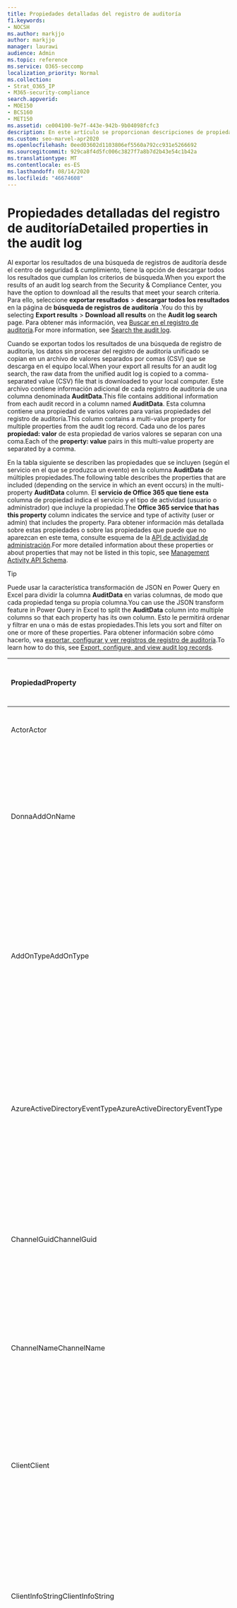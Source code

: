```yaml
---
title: Propiedades detalladas del registro de auditoría
f1.keywords:
- NOCSH
ms.author: markjjo
author: markjjo
manager: laurawi
audience: Admin
ms.topic: reference
ms.service: O365-seccomp
localization_priority: Normal
ms.collection:
- Strat_O365_IP
- M365-security-compliance
search.appverid:
- MOE150
- BCS160
- MET150
ms.assetid: ce004100-9e7f-443e-942b-9b04098fcfc3
description: En este artículo se proporcionan descripciones de propiedades adicionales que se incluyen al exportar los resultados de una entrada de registro de auditoría de Office 365.
ms.custom: seo-marvel-apr2020
ms.openlocfilehash: 0eed03602d1103806ef5560a792cc931e5266692
ms.sourcegitcommit: 929ca8f4d5fc006c3827f7a8b7d2b43e54c1b42a
ms.translationtype: MT
ms.contentlocale: es-ES
ms.lasthandoff: 08/14/2020
ms.locfileid: "46674608"
---
```

# <a name="detailed-properties-in-the-audit-log"></a><span data-ttu-id="b12ba-103">Propiedades detalladas del registro de auditoría</span><span class="sxs-lookup"><span data-stu-id="b12ba-103">Detailed properties in the audit log</span></span>

<span data-ttu-id="b12ba-104">Al exportar los resultados de una búsqueda de registros de auditoría desde el centro de seguridad & cumplimiento, tiene la opción de descargar todos los resultados que cumplan los criterios de búsqueda.</span><span class="sxs-lookup"><span data-stu-id="b12ba-104">When you export the results of an audit log search from the Security & Compliance Center, you have the option to download all the results that meet your search criteria.</span></span> <span data-ttu-id="b12ba-105">Para ello, seleccione **exportar resultados** \> **descargar todos los resultados** en la página de **búsqueda de registros de auditoría** .</span><span class="sxs-lookup"><span data-stu-id="b12ba-105">You do this by selecting **Export results** \> **Download all results** on the **Audit log search** page.</span></span> <span data-ttu-id="b12ba-106">Para obtener más información, vea [Buscar en el registro de auditoría](search-the-audit-log-in-security-and-compliance.md).</span><span class="sxs-lookup"><span data-stu-id="b12ba-106">For more information, see [Search the audit log](search-the-audit-log-in-security-and-compliance.md).</span></span>
  
 <span data-ttu-id="b12ba-107">Cuando se exportan todos los resultados de una búsqueda de registro de auditoría, los datos sin procesar del registro de auditoría unificado se copian en un archivo de valores separados por comas (CSV) que se descarga en el equipo local.</span><span class="sxs-lookup"><span data-stu-id="b12ba-107">When your export all results for an audit log search, the raw data from the unified audit log is copied to a comma-separated value (CSV) file that is downloaded to your local computer.</span></span> <span data-ttu-id="b12ba-108">Este archivo contiene información adicional de cada registro de auditoría de una columna denominada **AuditData**.</span><span class="sxs-lookup"><span data-stu-id="b12ba-108">This file contains additional information from each audit record in a column named **AuditData**.</span></span> <span data-ttu-id="b12ba-109">Esta columna contiene una propiedad de varios valores para varias propiedades del registro de auditoría.</span><span class="sxs-lookup"><span data-stu-id="b12ba-109">This column contains a multi-value property for multiple properties from the audit log record.</span></span> <span data-ttu-id="b12ba-110">Cada uno de los pares **propiedad: valor** de esta propiedad de varios valores se separan con una coma.</span><span class="sxs-lookup"><span data-stu-id="b12ba-110">Each of the **property: value** pairs in this multi-value property are separated by a comma.</span></span> 
  
<span data-ttu-id="b12ba-111">En la tabla siguiente se describen las propiedades que se incluyen (según el servicio en el que se produzca un evento) en la columna **AuditData** de múltiples propiedades.</span><span class="sxs-lookup"><span data-stu-id="b12ba-111">The following table describes the properties that are included (depending on the service in which an event occurs) in the multi-property **AuditData** column.</span></span> <span data-ttu-id="b12ba-112">El **servicio de Office 365 que tiene esta** columna de propiedad indica el servicio y el tipo de actividad (usuario o administrador) que incluye la propiedad.</span><span class="sxs-lookup"><span data-stu-id="b12ba-112">The **Office 365 service that has this property** column indicates the service and type of activity (user or admin) that includes the property.</span></span> <span data-ttu-id="b12ba-113">Para obtener información más detallada sobre estas propiedades o sobre las propiedades que puede que no aparezcan en este tema, consulte esquema de la [API de actividad de administración](https://go.microsoft.com/fwlink/p/?LinkId=717993).</span><span class="sxs-lookup"><span data-stu-id="b12ba-113">For more detailed information about these properties or about properties that may not be listed in this topic, see [Management Activity API Schema](https://go.microsoft.com/fwlink/p/?LinkId=717993).</span></span>
  
> [!TIP]
> <span data-ttu-id="b12ba-114">Puede usar la característica transformación de JSON en Power Query en Excel para dividir la columna **AuditData** en varias columnas, de modo que cada propiedad tenga su propia columna.</span><span class="sxs-lookup"><span data-stu-id="b12ba-114">You can use the JSON transform feature in Power Query in Excel to split the **AuditData** column into multiple columns so that each property has its own column.</span></span> <span data-ttu-id="b12ba-115">Esto le permitirá ordenar y filtrar en una o más de estas propiedades.</span><span class="sxs-lookup"><span data-stu-id="b12ba-115">This lets you sort and filter on one or more of these properties.</span></span> <span data-ttu-id="b12ba-116">Para obtener información sobre cómo hacerlo, vea [exportar, configurar y ver registros de registro de auditoría](export-view-audit-log-records.md).</span><span class="sxs-lookup"><span data-stu-id="b12ba-116">To learn how to do this, see [Export, configure, and view audit log records](export-view-audit-log-records.md).</span></span> 
  
|<span data-ttu-id="b12ba-117">**Propiedad**</span><span class="sxs-lookup"><span data-stu-id="b12ba-117">**Property**</span></span>|<span data-ttu-id="b12ba-118">**Descripción**</span><span class="sxs-lookup"><span data-stu-id="b12ba-118">**Description**</span></span>|<span data-ttu-id="b12ba-119">**Servicio de Microsoft 365 que tiene esta propiedad**</span><span class="sxs-lookup"><span data-stu-id="b12ba-119">**Microsoft 365 service that has this property**</span></span>|
|:-----|:-----|:-----|
|<span data-ttu-id="b12ba-120">Actor</span><span class="sxs-lookup"><span data-stu-id="b12ba-120">Actor</span></span>|<span data-ttu-id="b12ba-121">La cuenta de servicio o usuario que realizó la acción.</span><span class="sxs-lookup"><span data-stu-id="b12ba-121">The user or service account that performed the action.</span></span>|<span data-ttu-id="b12ba-122">Azure Active Directory</span><span class="sxs-lookup"><span data-stu-id="b12ba-122">Azure Active Directory</span></span>|
|<span data-ttu-id="b12ba-123">Donna</span><span class="sxs-lookup"><span data-stu-id="b12ba-123">AddOnName</span></span>|<span data-ttu-id="b12ba-124">El nombre de un complemento que se agregó, quitó o actualizó en un equipo.</span><span class="sxs-lookup"><span data-stu-id="b12ba-124">The name of an add-on that was added, removed, or updated in a team.</span></span> <span data-ttu-id="b12ba-125">El tipo de complementos de Microsoft Teams es un bot, un conector o una pestaña.</span><span class="sxs-lookup"><span data-stu-id="b12ba-125">The type of add-ons in Microsoft Teams is a bot, a connector, or a tab.</span></span>|<span data-ttu-id="b12ba-126">Microsoft Teams</span><span class="sxs-lookup"><span data-stu-id="b12ba-126">Microsoft Teams</span></span>|
|<span data-ttu-id="b12ba-127">AddOnType</span><span class="sxs-lookup"><span data-stu-id="b12ba-127">AddOnType</span></span>|<span data-ttu-id="b12ba-128">El tipo de complemento que se ha agregado, quitado o actualizado en un equipo.</span><span class="sxs-lookup"><span data-stu-id="b12ba-128">The type of an add-on that was added, removed, or updated in a team.</span></span> <span data-ttu-id="b12ba-129">Los siguientes valores indican el tipo de complemento.</span><span class="sxs-lookup"><span data-stu-id="b12ba-129">The following values indicate the type of add-on.</span></span>  <br/> <span data-ttu-id="b12ba-130">**1** -indica un bot.</span><span class="sxs-lookup"><span data-stu-id="b12ba-130">**1** - Indicates a bot.</span></span><br/> <span data-ttu-id="b12ba-131">**2** -indica un conector.</span><span class="sxs-lookup"><span data-stu-id="b12ba-131">**2** - Indicates a connector.</span></span><br/> <span data-ttu-id="b12ba-132">**3** -indica una tabulación.</span><span class="sxs-lookup"><span data-stu-id="b12ba-132">**3** - Indicates a tab.</span></span>|<span data-ttu-id="b12ba-133">Microsoft Teams</span><span class="sxs-lookup"><span data-stu-id="b12ba-133">Microsoft Teams</span></span>|
|<span data-ttu-id="b12ba-134">AzureActiveDirectoryEventType</span><span class="sxs-lookup"><span data-stu-id="b12ba-134">AzureActiveDirectoryEventType</span></span>|<span data-ttu-id="b12ba-135">El tipo de evento de Azure Active Directory.</span><span class="sxs-lookup"><span data-stu-id="b12ba-135">The type of Azure Active Directory event.</span></span> <span data-ttu-id="b12ba-136">Los siguientes valores indican el tipo de evento.</span><span class="sxs-lookup"><span data-stu-id="b12ba-136">The following values indicate the type of event.</span></span>  <br/> <span data-ttu-id="b12ba-137">**0** -indica un evento de inicio de sesión de cuenta.</span><span class="sxs-lookup"><span data-stu-id="b12ba-137">**0** - Indicates an account login event.</span></span><br/> <span data-ttu-id="b12ba-138">**1** -indica un evento de seguridad de la aplicación de Azure.</span><span class="sxs-lookup"><span data-stu-id="b12ba-138">**1** - Indicates an Azure application security event.</span></span>|<span data-ttu-id="b12ba-139">Azure Active Directory</span><span class="sxs-lookup"><span data-stu-id="b12ba-139">Azure Active Directory</span></span>|
|<span data-ttu-id="b12ba-140">ChannelGuid</span><span class="sxs-lookup"><span data-stu-id="b12ba-140">ChannelGuid</span></span>|<span data-ttu-id="b12ba-141">El identificador de un canal de Microsoft Teams.</span><span class="sxs-lookup"><span data-stu-id="b12ba-141">The ID of a Microsoft Teams channel.</span></span> <span data-ttu-id="b12ba-142">El equipo en el que se encuentra el canal se identifica mediante las propiedades **TeamName** y **TeamGuid** .</span><span class="sxs-lookup"><span data-stu-id="b12ba-142">The team that the channel is located in is identified by the **TeamName** and **TeamGuid** properties.</span></span>|<span data-ttu-id="b12ba-143">Microsoft Teams</span><span class="sxs-lookup"><span data-stu-id="b12ba-143">Microsoft Teams</span></span>|
|<span data-ttu-id="b12ba-144">ChannelName</span><span class="sxs-lookup"><span data-stu-id="b12ba-144">ChannelName</span></span>|<span data-ttu-id="b12ba-145">El nombre de un canal de Microsoft Teams.</span><span class="sxs-lookup"><span data-stu-id="b12ba-145">The name of a Microsoft Teams channel.</span></span> <span data-ttu-id="b12ba-146">El equipo en el que se encuentra el canal se identifica mediante las propiedades **TeamName** y **TeamGuid** .</span><span class="sxs-lookup"><span data-stu-id="b12ba-146">The team that the channel is located in is identified by the **TeamName** and **TeamGuid** properties.</span></span>|<span data-ttu-id="b12ba-147">Microsoft Teams</span><span class="sxs-lookup"><span data-stu-id="b12ba-147">Microsoft Teams</span></span>|
|<span data-ttu-id="b12ba-148">Client</span><span class="sxs-lookup"><span data-stu-id="b12ba-148">Client</span></span>|<span data-ttu-id="b12ba-149">El dispositivo cliente, el sistema operativo del dispositivo y el explorador del dispositivo usado para el evento de inicio de sesión (por ejemplo, Nokia Lumia 920; Windows Phone 8; IE Mobile 11).</span><span class="sxs-lookup"><span data-stu-id="b12ba-149">The client device, the device OS, and the device browser used for the login event (for example, Nokia Lumia 920; Windows Phone 8; IE Mobile 11).</span></span>|<span data-ttu-id="b12ba-150">Azure Active Directory</span><span class="sxs-lookup"><span data-stu-id="b12ba-150">Azure Active Directory</span></span>|
|<span data-ttu-id="b12ba-151">ClientInfoString</span><span class="sxs-lookup"><span data-stu-id="b12ba-151">ClientInfoString</span></span>|<span data-ttu-id="b12ba-152">Información sobre el cliente de correo electrónico que se usó para realizar la operación, como la versión de explorador, la versión de Outlook y la información del dispositivo móvil.</span><span class="sxs-lookup"><span data-stu-id="b12ba-152">Information about the email client that was used to perform the operation, such as a browser version, Outlook version, and mobile device information</span></span>|<span data-ttu-id="b12ba-153">Exchange (actividad de buzón de correo)</span><span class="sxs-lookup"><span data-stu-id="b12ba-153">Exchange (mailbox activity)</span></span>|
|<span data-ttu-id="b12ba-154">ClientIP</span><span class="sxs-lookup"><span data-stu-id="b12ba-154">ClientIP</span></span>|<span data-ttu-id="b12ba-155">La dirección IP del dispositivo que se ha usado cuando la actividad se ha registrado.</span><span class="sxs-lookup"><span data-stu-id="b12ba-155">The IP address of the device that was used when the activity was logged.</span></span> <span data-ttu-id="b12ba-156">La dirección IP se muestra en el formato de dirección IPv4 o IPv6.</span><span class="sxs-lookup"><span data-stu-id="b12ba-156">The IP address is displayed in either an IPv4 or IPv6 address format.</span></span><br/><br/> <span data-ttu-id="b12ba-157">Para ciertos servicios, el valor que se visualiza en esta propiedad puede ser la dirección IP de una aplicación de confianza (por ejemplo, Office en las aplicaciones web) que llama al servicio en nombre de un usuario y no la dirección IP del dispositivo utilizado por la persona que realizó la actividad.</span><span class="sxs-lookup"><span data-stu-id="b12ba-157">For some services, the value displayed in this property might be the IP address for a trusted application (for example, Office on the web apps) calling into the service on behalf of a user and not the IP address of the device used by person who performed the activity.</span></span> <br/><br/><span data-ttu-id="b12ba-158">Además, para la actividad de administración (o la actividad realizada por una cuenta del sistema) para eventos relacionados con Azure Active Directory, la dirección IP no se registra y el valor de la propiedad ClientIP es `null` .</span><span class="sxs-lookup"><span data-stu-id="b12ba-158">Also, for admin activity (or activity performed by a system account) for Azure Active Directory-related events, the IP address isn't logged and the value for the ClientIP property is `null`.</span></span> |<span data-ttu-id="b12ba-159">Azure Active Directory, Exchange, SharePoint</span><span class="sxs-lookup"><span data-stu-id="b12ba-159">Azure Active Directory, Exchange, SharePoint</span></span>|
|<span data-ttu-id="b12ba-160">CreationTime</span><span class="sxs-lookup"><span data-stu-id="b12ba-160">CreationTime</span></span>|<span data-ttu-id="b12ba-161">La fecha y hora en formato Hora universal coordinada (UTC) en las que el usuario ha realizado la actividad.</span><span class="sxs-lookup"><span data-stu-id="b12ba-161">The date and time in Coordinated Universal Time (UTC) when the user performed the activity.</span></span>|<span data-ttu-id="b12ba-162">Todo</span><span class="sxs-lookup"><span data-stu-id="b12ba-162">All</span></span>|
|<span data-ttu-id="b12ba-163">DestinationFileExtension</span><span class="sxs-lookup"><span data-stu-id="b12ba-163">DestinationFileExtension</span></span>|<span data-ttu-id="b12ba-164">La extensión del archivo que se copia o mueve.</span><span class="sxs-lookup"><span data-stu-id="b12ba-164">The file extension of a file that is copied or moved.</span></span> <span data-ttu-id="b12ba-165">Esta propiedad solo se muestra para las actividades de usuario de los y FileMoved.</span><span class="sxs-lookup"><span data-stu-id="b12ba-165">This property is displayed only for the FileCopied and FileMoved user activities.</span></span>|<span data-ttu-id="b12ba-166">SharePoint</span><span class="sxs-lookup"><span data-stu-id="b12ba-166">SharePoint</span></span>|
|<span data-ttu-id="b12ba-167">DestinationFileName</span><span class="sxs-lookup"><span data-stu-id="b12ba-167">DestinationFileName</span></span>|<span data-ttu-id="b12ba-168">El nombre del archivo se copia o se mueve.</span><span class="sxs-lookup"><span data-stu-id="b12ba-168">The name of the file is copied or moved.</span></span> <span data-ttu-id="b12ba-169">Esta propiedad solo se muestra para las acciones los y FileMoved.</span><span class="sxs-lookup"><span data-stu-id="b12ba-169">This property is displayed only for the FileCopied and FileMoved actions.</span></span>|<span data-ttu-id="b12ba-170">SharePoint</span><span class="sxs-lookup"><span data-stu-id="b12ba-170">SharePoint</span></span>|
|<span data-ttu-id="b12ba-171">DestinationRelativeUrl</span><span class="sxs-lookup"><span data-stu-id="b12ba-171">DestinationRelativeUrl</span></span>|<span data-ttu-id="b12ba-172">La dirección URL de la carpeta de destino donde se copia o se mueve un archivo.</span><span class="sxs-lookup"><span data-stu-id="b12ba-172">The URL of the destination folder where a file is copied or moved.</span></span> <span data-ttu-id="b12ba-173">La combinación de los valores de **SiteURL**, **DestinationRelativeURL**y la propiedad **DestinationFileName** es el mismo que el valor de la propiedad **objectId** , que es el nombre de la ruta de acceso completa del archivo que se ha copiado.</span><span class="sxs-lookup"><span data-stu-id="b12ba-173">The combination of the values for the **SiteURL**, the **DestinationRelativeURL**, and the **DestinationFileName** property is the same as the value for the **ObjectID** property, which is the full path name for the file that was copied.</span></span> <span data-ttu-id="b12ba-174">Esta propiedad solo se muestra para las actividades de usuario de los y FileMoved.</span><span class="sxs-lookup"><span data-stu-id="b12ba-174">This property is displayed only for the FileCopied and FileMoved user activities.</span></span>|<span data-ttu-id="b12ba-175">SharePoint</span><span class="sxs-lookup"><span data-stu-id="b12ba-175">SharePoint</span></span>|
|<span data-ttu-id="b12ba-176">EventSource</span><span class="sxs-lookup"><span data-stu-id="b12ba-176">EventSource</span></span>|<span data-ttu-id="b12ba-177">Identifica que un evento se produjo en SharePoint.</span><span class="sxs-lookup"><span data-stu-id="b12ba-177">Identifies that an event occurred in SharePoint.</span></span> <span data-ttu-id="b12ba-178">Los valores posibles son **SharePoint** y **ObjectModel**.</span><span class="sxs-lookup"><span data-stu-id="b12ba-178">Possible values are **SharePoint** and **ObjectModel**.</span></span>|<span data-ttu-id="b12ba-179">SharePoint</span><span class="sxs-lookup"><span data-stu-id="b12ba-179">SharePoint</span></span>|
|<span data-ttu-id="b12ba-180">ExternalAccess</span><span class="sxs-lookup"><span data-stu-id="b12ba-180">ExternalAccess</span></span>|<span data-ttu-id="b12ba-181">Para la actividad de administración de Exchange, especifica si un usuario de la organización ejecutó el cmdlet, el personal del centro de administración de Microsoft o una cuenta de servicio de centro de recursos, o un administrador delegado.</span><span class="sxs-lookup"><span data-stu-id="b12ba-181">For Exchange admin activity, specifies whether the cmdlet was run by a user in your organization, by Microsoft datacenter personnel or a datacenter service account, or by a delegated administrator.</span></span> <span data-ttu-id="b12ba-182">El valor **False** indica que el cmdlet lo ejecutó algún usuario de su organización.</span><span class="sxs-lookup"><span data-stu-id="b12ba-182">The value **False** indicates that the cmdlet was run by someone in your organization.</span></span> <span data-ttu-id="b12ba-183">El valor **True** indica que el cmdlet lo ejecutó el personal del centros de datos, una cuenta de servicio del centro de datos o un administrador delegado.</span><span class="sxs-lookup"><span data-stu-id="b12ba-183">The value **True** indicates that the cmdlet was run by datacenter personnel, a datacenter service account, or a delegated administrator.</span></span>  <br/> <span data-ttu-id="b12ba-184">Para la actividad de buzón de correo de Exchange, especifica si un usuario de fuera de la organización obtuvo acceso a un buzón.</span><span class="sxs-lookup"><span data-stu-id="b12ba-184">For Exchange mailbox activity, specifies whether a mailbox was accessed by a user outside your organization.</span></span>|<span data-ttu-id="b12ba-185">Exchange</span><span class="sxs-lookup"><span data-stu-id="b12ba-185">Exchange</span></span>|
|<span data-ttu-id="b12ba-186">ExtendedProperties</span><span class="sxs-lookup"><span data-stu-id="b12ba-186">ExtendedProperties</span></span>|<span data-ttu-id="b12ba-187">Las propiedades extendidas de un evento de Azure Active Directory.</span><span class="sxs-lookup"><span data-stu-id="b12ba-187">The extended properties for an Azure Active Directory event.</span></span>|<span data-ttu-id="b12ba-188">Azure Active Directory</span><span class="sxs-lookup"><span data-stu-id="b12ba-188">Azure Active Directory</span></span>|
|<span data-ttu-id="b12ba-189">Id.</span><span class="sxs-lookup"><span data-stu-id="b12ba-189">ID</span></span>|<span data-ttu-id="b12ba-190">IDENTIFICADOR de la entrada de informe.</span><span class="sxs-lookup"><span data-stu-id="b12ba-190">The ID of the report entry.</span></span> <span data-ttu-id="b12ba-191">El identificador identifica de forma única la entrada del informe.</span><span class="sxs-lookup"><span data-stu-id="b12ba-191">The ID uniquely identifies the report entry.</span></span>|<span data-ttu-id="b12ba-192">Todo</span><span class="sxs-lookup"><span data-stu-id="b12ba-192">All</span></span>|
|<span data-ttu-id="b12ba-193">InternalLogonType</span><span class="sxs-lookup"><span data-stu-id="b12ba-193">InternalLogonType</span></span>|<span data-ttu-id="b12ba-194">Reservado para uso interno.</span><span class="sxs-lookup"><span data-stu-id="b12ba-194">Reserved for internal use.</span></span>|<span data-ttu-id="b12ba-195">Exchange (actividad de buzón de correo)</span><span class="sxs-lookup"><span data-stu-id="b12ba-195">Exchange (mailbox activity)</span></span>|
|<span data-ttu-id="b12ba-196">ItemType</span><span class="sxs-lookup"><span data-stu-id="b12ba-196">ItemType</span></span>|<span data-ttu-id="b12ba-197">El tipo de objeto al que se obtuvo acceso o que se modificó.</span><span class="sxs-lookup"><span data-stu-id="b12ba-197">The type of object that was accessed or modified.</span></span> <span data-ttu-id="b12ba-198">Los valores posibles son **File**, **Folder**, **Web**, **site**, **tenant**y **DocumentLibrary**.</span><span class="sxs-lookup"><span data-stu-id="b12ba-198">Possible values include **File**, **Folder**, **Web**, **Site**, **Tenant**, and **DocumentLibrary**.</span></span>|<span data-ttu-id="b12ba-199">SharePoint</span><span class="sxs-lookup"><span data-stu-id="b12ba-199">SharePoint</span></span>|
|<span data-ttu-id="b12ba-200">LoginStatus</span><span class="sxs-lookup"><span data-stu-id="b12ba-200">LoginStatus</span></span>|<span data-ttu-id="b12ba-201">Identifica los errores de inicio de sesión que pueden haberse producido.</span><span class="sxs-lookup"><span data-stu-id="b12ba-201">Identifies login failures that might have occurred.</span></span>|<span data-ttu-id="b12ba-202">Azure Active Directory</span><span class="sxs-lookup"><span data-stu-id="b12ba-202">Azure Active Directory</span></span>|
|<span data-ttu-id="b12ba-203">LogonType</span><span class="sxs-lookup"><span data-stu-id="b12ba-203">LogonType</span></span>|<span data-ttu-id="b12ba-204">Tipo de acceso al buzón.</span><span class="sxs-lookup"><span data-stu-id="b12ba-204">The type of mailbox access.</span></span> <span data-ttu-id="b12ba-205">Los siguientes valores indican el tipo de usuario que ha tenido acceso al buzón.</span><span class="sxs-lookup"><span data-stu-id="b12ba-205">The following values indicate the type of user who accessed the mailbox.</span></span>  <br/><br/> <span data-ttu-id="b12ba-206">**0** -indica un propietario del buzón.</span><span class="sxs-lookup"><span data-stu-id="b12ba-206">**0** - Indicates a mailbox owner.</span></span><br/> <span data-ttu-id="b12ba-207">**1** -indica un administrador.</span><span class="sxs-lookup"><span data-stu-id="b12ba-207">**1** - Indicates an administrator.</span></span><br/> <span data-ttu-id="b12ba-208">**2** -indica un delegado.</span><span class="sxs-lookup"><span data-stu-id="b12ba-208">**2** - Indicates a delegate.</span></span> <br/><span data-ttu-id="b12ba-209">**3** -indica el servicio de transporte en el centro de servicios de Microsoft.</span><span class="sxs-lookup"><span data-stu-id="b12ba-209">**3** - Indicates the transport service in the Microsoft datacenter.</span></span><br/> <span data-ttu-id="b12ba-210">**4** : indica una cuenta de servicio en el centro de recursos de Microsoft.</span><span class="sxs-lookup"><span data-stu-id="b12ba-210">**4** - Indicates a   service account in the Microsoft datacenter.</span></span> <br/><span data-ttu-id="b12ba-211">**6** -indica un administrador delegado.</span><span class="sxs-lookup"><span data-stu-id="b12ba-211">**6** - Indicates a delegated administrator.</span></span>|<span data-ttu-id="b12ba-212">Exchange (actividad de buzón de correo)</span><span class="sxs-lookup"><span data-stu-id="b12ba-212">Exchange (mailbox activity)</span></span>|
|<span data-ttu-id="b12ba-213">MailboxGuid</span><span class="sxs-lookup"><span data-stu-id="b12ba-213">MailboxGuid</span></span>|<span data-ttu-id="b12ba-214">El GUID de Exchange del buzón al que se obtuvo acceso.</span><span class="sxs-lookup"><span data-stu-id="b12ba-214">The Exchange GUID of the mailbox that was accessed.</span></span>|<span data-ttu-id="b12ba-215">Exchange (actividad de buzón de correo)</span><span class="sxs-lookup"><span data-stu-id="b12ba-215">Exchange (mailbox activity)</span></span>|
|<span data-ttu-id="b12ba-216">MailboxOwnerUPN</span><span class="sxs-lookup"><span data-stu-id="b12ba-216">MailboxOwnerUPN</span></span>|<span data-ttu-id="b12ba-217">La dirección de correo electrónico del propietario del buzón al que se obtuvo acceso.</span><span class="sxs-lookup"><span data-stu-id="b12ba-217">The email address of the person who owns the mailbox that was accessed.</span></span>|<span data-ttu-id="b12ba-218">Exchange (actividad de buzón de correo)</span><span class="sxs-lookup"><span data-stu-id="b12ba-218">Exchange (mailbox activity)</span></span>|
|<span data-ttu-id="b12ba-219">Members</span><span class="sxs-lookup"><span data-stu-id="b12ba-219">Members</span></span>|<span data-ttu-id="b12ba-220">Enumera los usuarios que se han agregado o quitado de un equipo.</span><span class="sxs-lookup"><span data-stu-id="b12ba-220">Lists the users that have been added or removed from a team.</span></span> <span data-ttu-id="b12ba-221">Los siguientes valores indican el tipo de rol asignado al usuario.</span><span class="sxs-lookup"><span data-stu-id="b12ba-221">The following values indicate the Role type assigned to the user.</span></span>  <br/><br/> <span data-ttu-id="b12ba-222">**1** : indica el rol de propietario.</span><span class="sxs-lookup"><span data-stu-id="b12ba-222">**1** - Indicates  the Owner role.</span></span><br/> <span data-ttu-id="b12ba-223">**2** - Indica el rol del miembro.</span><span class="sxs-lookup"><span data-stu-id="b12ba-223">**2** - Indicates the Member role.</span></span><br/> <span data-ttu-id="b12ba-224">**3**- Indica el rol del invitado.</span><span class="sxs-lookup"><span data-stu-id="b12ba-224">**3** - Indicates the Guest role.</span></span> <br/><br/><span data-ttu-id="b12ba-225">La propiedad Miembros también incluye el nombre de su organización y la dirección de correo electrónico del miembro.</span><span class="sxs-lookup"><span data-stu-id="b12ba-225">The Members property also includes the name of your organization, and the member's email address.</span></span>|<span data-ttu-id="b12ba-226">Microsoft Teams</span><span class="sxs-lookup"><span data-stu-id="b12ba-226">Microsoft Teams</span></span>|
|<span data-ttu-id="b12ba-227">ModifiedProperties (Name, NewValue, OldValue)</span><span class="sxs-lookup"><span data-stu-id="b12ba-227">ModifiedProperties (Name, NewValue, OldValue)</span></span>|<span data-ttu-id="b12ba-228">La propiedad se incluye para los eventos de administración, como agregar un usuario como miembro de un sitio o un grupo de administradores de colección de sitios.</span><span class="sxs-lookup"><span data-stu-id="b12ba-228">The property is included for admin events, such as adding a user as a member of a site or a site collection admin group.</span></span> <span data-ttu-id="b12ba-229">La propiedad incluye el nombre de la propiedad que se modificó (por ejemplo, el grupo de administradores del sitio) el nuevo valor de la propiedad Modified (el usuario que se agregó como administrador del sitio y el valor anterior del objeto modificado.</span><span class="sxs-lookup"><span data-stu-id="b12ba-229">The property includes the name of the property that was modified (for example, the Site Admin group) the new value of the modified property (such the user who was added as a site admin, and the previous value of the modified object.</span></span>|<span data-ttu-id="b12ba-230">All (actividad de administración)</span><span class="sxs-lookup"><span data-stu-id="b12ba-230">All (admin activity)</span></span>|
|<span data-ttu-id="b12ba-231">ObjectId</span><span class="sxs-lookup"><span data-stu-id="b12ba-231">ObjectId</span></span>|<span data-ttu-id="b12ba-232">Para el registro de auditoría de Exchange, el nombre del objeto modificado por el cmdlet.</span><span class="sxs-lookup"><span data-stu-id="b12ba-232">For Exchange admin audit logging, the name of the object that was modified by the cmdlet.</span></span>  <br/> <span data-ttu-id="b12ba-233">Para la actividad de SharePoint, el nombre completo de la ruta de acceso de la dirección URL del archivo o la carpeta a los que ha tenido acceso un usuario.</span><span class="sxs-lookup"><span data-stu-id="b12ba-233">For SharePoint activity, the full URL path name of the file or folder accessed by a user.</span></span>  <br/> <span data-ttu-id="b12ba-234">Para actividad de Azure AD, el nombre de la cuenta de usuario que se modificó.</span><span class="sxs-lookup"><span data-stu-id="b12ba-234">For Azure AD activity, the name of the user account that was modified.</span></span>|<span data-ttu-id="b12ba-235">Todo</span><span class="sxs-lookup"><span data-stu-id="b12ba-235">All</span></span>|
|<span data-ttu-id="b12ba-236">Operación</span><span class="sxs-lookup"><span data-stu-id="b12ba-236">Operation</span></span>|<span data-ttu-id="b12ba-237">El nombre de la actividad de usuario o administrador.</span><span class="sxs-lookup"><span data-stu-id="b12ba-237">The name of the user or admin activity.</span></span> <span data-ttu-id="b12ba-238">El valor de esta propiedad corresponde al valor que se seleccionó en la lista desplegable de **actividades** .</span><span class="sxs-lookup"><span data-stu-id="b12ba-238">The value of this property corresponds to the value that was selected in the **Activities** drop down list.</span></span> <span data-ttu-id="b12ba-239">Si se ha seleccionado **Mostrar resultados para todas las actividades** , el informe incluirá entradas para todas las actividades de usuario y de administrador para todos los servicios.</span><span class="sxs-lookup"><span data-stu-id="b12ba-239">If **Show results for all activities** was selected, the report will included entries for all user and admin activities for all services.</span></span> <span data-ttu-id="b12ba-240">Para obtener una descripción de las operaciones o actividades que se registran en el registro de auditoría, vea la ficha **actividades auditadas** en [Buscar el registro de auditoría en el Office 365](search-the-audit-log-in-security-and-compliance.md).</span><span class="sxs-lookup"><span data-stu-id="b12ba-240">For a description of the operations/activities that are logged in the audit log, see the **Audited activities** tab in [Search the audit log in the Office 365](search-the-audit-log-in-security-and-compliance.md).</span></span>  <br/> <span data-ttu-id="b12ba-241">Esta propiedad identifica el nombre del cmdlet ejecutado para la actividad de administración de Exchange.</span><span class="sxs-lookup"><span data-stu-id="b12ba-241">For Exchange admin activity, this property identifies the name of the cmdlet that was run.</span></span>|<span data-ttu-id="b12ba-242">Todo</span><span class="sxs-lookup"><span data-stu-id="b12ba-242">All</span></span>|
|<span data-ttu-id="b12ba-243">OrganizationId</span><span class="sxs-lookup"><span data-stu-id="b12ba-243">OrganizationId</span></span>|<span data-ttu-id="b12ba-244">El GUID de la organización.</span><span class="sxs-lookup"><span data-stu-id="b12ba-244">The GUID for your organization.</span></span>|<span data-ttu-id="b12ba-245">Todo</span><span class="sxs-lookup"><span data-stu-id="b12ba-245">All</span></span>|
|<span data-ttu-id="b12ba-246">Ruta</span><span class="sxs-lookup"><span data-stu-id="b12ba-246">Path</span></span>|<span data-ttu-id="b12ba-247">El nombre de la carpeta del buzón donde se encuentra el mensaje al que se obtuvo acceso.</span><span class="sxs-lookup"><span data-stu-id="b12ba-247">The name of the mailbox folder where the message that was accessed is located.</span></span> <span data-ttu-id="b12ba-248">Esta propiedad también identifica la carpeta a donde se crea o se copia o se mueve un mensaje.</span><span class="sxs-lookup"><span data-stu-id="b12ba-248">This property also identifies the folder a where a message is created in or copied/moved to.</span></span>|<span data-ttu-id="b12ba-249">Exchange (actividad de buzón de correo)</span><span class="sxs-lookup"><span data-stu-id="b12ba-249">Exchange (mailbox activity)</span></span>|
|<span data-ttu-id="b12ba-250">Parámetros</span><span class="sxs-lookup"><span data-stu-id="b12ba-250">Parameters</span></span>|<span data-ttu-id="b12ba-251">Para la actividad de administración de Exchange, el nombre y el valor de todos los parámetros que se usaron con el cmdlet que se identifica en la propiedad Operation.</span><span class="sxs-lookup"><span data-stu-id="b12ba-251">For Exchange admin activity, the name and value for all parameters that were used with the cmdlet that is identified in the Operation property.</span></span>|<span data-ttu-id="b12ba-252">Exchange (actividad de administración)</span><span class="sxs-lookup"><span data-stu-id="b12ba-252">Exchange (admin activity)</span></span>|
|<span data-ttu-id="b12ba-253">RecordType</span><span class="sxs-lookup"><span data-stu-id="b12ba-253">RecordType</span></span>|<span data-ttu-id="b12ba-254">El tipo de operación indicado por el registro.</span><span class="sxs-lookup"><span data-stu-id="b12ba-254">The type of operation indicated by the record.</span></span> <span data-ttu-id="b12ba-255">Los siguientes valores indican el tipo de registro.</span><span class="sxs-lookup"><span data-stu-id="b12ba-255">The following values indicate the record type.</span></span>  <br/><br/> <span data-ttu-id="b12ba-256">**1** -indica un registro del registro de auditoría de administración de Exchange.</span><span class="sxs-lookup"><span data-stu-id="b12ba-256">**1** - Indicates a record from the  Exchange  admin audit log.</span></span> <br/><span data-ttu-id="b12ba-257">**2** -indica un registro del registro de auditoría de buzones de Exchange para una operación realizada en un elemento de buzón de correo único.</span><span class="sxs-lookup"><span data-stu-id="b12ba-257">**2** - Indicates a record from the  Exchange  mailbox audit log for an operation performed on a singled mailbox item.</span></span> <br/><span data-ttu-id="b12ba-258">**3** : también indica un registro del registro de auditoría de buzones de Exchange.</span><span class="sxs-lookup"><span data-stu-id="b12ba-258">**3** - Also indicates a record from the  Exchange  mailbox audit log.</span></span> <span data-ttu-id="b12ba-259">Este tipo de registro indica que la operación se realizó en varios elementos en el buzón de origen (como mover varios elementos a la carpeta elementos eliminados o eliminar permanentemente varios elementos).</span><span class="sxs-lookup"><span data-stu-id="b12ba-259">This record type indicates that the operation was performed on multiple items in the source mailbox (such as moving multiple items to the Deleted Items folder or permanently deleting multiple items).</span></span> <br/><span data-ttu-id="b12ba-260">**4** : indica una operación de administrador del sitio en SharePoint, como un administrador o un usuario que asigna permisos a un sitio.</span><span class="sxs-lookup"><span data-stu-id="b12ba-260">**4** - Indicates a site admin operation in SharePoint, such as an administrator or user assigning permissions to a site.</span></span> <br/><span data-ttu-id="b12ba-261">**6** -indica una operación relacionada con un archivo o una carpeta en SharePoint, como un usuario que visualiza o modifica un archivo.</span><span class="sxs-lookup"><span data-stu-id="b12ba-261">**6** - Indicates a file or folder-related operation in SharePoint, such as a user viewing or modifying a file.</span></span> <br/><span data-ttu-id="b12ba-262">**8** : indica una operación de administración realizada en Azure Active Directory.</span><span class="sxs-lookup"><span data-stu-id="b12ba-262">**8** - Indicates an admin operation performed in Azure Active Directory.</span></span> <br/><span data-ttu-id="b12ba-263">**9** : indica eventos de inicio de sesión de OrgId en Azure Active Directory.</span><span class="sxs-lookup"><span data-stu-id="b12ba-263">**9** - Indicates  OrgId logon events in Azure Active Directory.</span></span> <span data-ttu-id="b12ba-264">Este tipo de registro está en desuso.</span><span class="sxs-lookup"><span data-stu-id="b12ba-264">This record type is being deprecated.</span></span> <br/><span data-ttu-id="b12ba-265">**10** : indica eventos de cmdlet de seguridad realizados por el personal de Microsoft en el centro de datos.</span><span class="sxs-lookup"><span data-stu-id="b12ba-265">**10** - Indicates security cmdlet events that were performed by Microsoft personnel in the data center.</span></span> <br/><span data-ttu-id="b12ba-266">**11** : indica eventos de protección contra la pérdida de datos (DLP) en SharePoint.</span><span class="sxs-lookup"><span data-stu-id="b12ba-266">**11** - Indicates Data loss protection (DLP) events in SharePoint.</span></span><br/> <span data-ttu-id="b12ba-267">**13** : indica los eventos DLP en Exchange, cuando se configura con una directiva DLP unificada.</span><span class="sxs-lookup"><span data-stu-id="b12ba-267">**13** - Indicates DLP events in Exchange, when configured with a unified a DLP policy.</span></span> <span data-ttu-id="b12ba-268">No se admiten eventos DLP basados en reglas de flujo de correo de Exchange (también conocidas como reglas de transporte).</span><span class="sxs-lookup"><span data-stu-id="b12ba-268">DLP events based on Exchange mail flow rules (also known as transport rules) aren't supported.</span></span><br><span data-ttu-id="b12ba-269">**14** : indica los eventos de uso compartido en SharePoint.</span><span class="sxs-lookup"><span data-stu-id="b12ba-269">**14** - Indicates sharing events in SharePoint.</span></span><br/> <span data-ttu-id="b12ba-270">**15** -indica eventos de inicio de sesión del servicio de token seguro (STS) en Azure Active Directory.</span><span class="sxs-lookup"><span data-stu-id="b12ba-270">**15** - Indicates Secure Token Service (STS) logon events in Azure Active Directory.</span></span> <br/><span data-ttu-id="b12ba-271">**18** : indica los eventos del centro de cumplimiento de & de seguridad.</span><span class="sxs-lookup"><span data-stu-id="b12ba-271">**18** - Indicates Security & Compliance Center events.</span></span> <br/><span data-ttu-id="b12ba-272">**19** : indica las operaciones de buzón de correo de Exchange agregadas para actividades repetitivas que tienen lugar en un período de tiempo muy corto.</span><span class="sxs-lookup"><span data-stu-id="b12ba-272">**19** - Indicates aggregated Exchange mailbox operations for repetitive activity that occurs within a very short duration.</span></span> <br/><span data-ttu-id="b12ba-273">**20** : indica eventos de Power BI.</span><span class="sxs-lookup"><span data-stu-id="b12ba-273">**20** - Indicates Power BI events.</span></span> <br/><span data-ttu-id="b12ba-274">**21**: indica los eventos de Dynamics 365.</span><span class="sxs-lookup"><span data-stu-id="b12ba-274">**21**- Indicates Dynamics 365 events.</span></span><br/><span data-ttu-id="b12ba-275">**22** : indica eventos de Yammer.</span><span class="sxs-lookup"><span data-stu-id="b12ba-275">**22** - Indicates Yammer events.</span></span> <br/><span data-ttu-id="b12ba-276">**23** : indica eventos de Skype empresarial.</span><span class="sxs-lookup"><span data-stu-id="b12ba-276">**23** - Indicates Skype for Business events.</span></span> <br/><span data-ttu-id="b12ba-277">**24** : indica eventos de eDiscovery.</span><span class="sxs-lookup"><span data-stu-id="b12ba-277">**24** - Indicates eDiscovery events.</span></span> <span data-ttu-id="b12ba-278">Este tipo de registro indica actividades que se llevaron a cabo al ejecutar búsquedas de contenido y administrar casos de eDiscovery en el centro de seguridad y cumplimiento.</span><span class="sxs-lookup"><span data-stu-id="b12ba-278">This record type indicates activities that were performed by running content searches and managing eDiscovery cases in the security and compliance center.</span></span> <span data-ttu-id="b12ba-279">Para obtener más información, vea [buscar actividades de eDiscovery en el registro de auditoría](search-for-ediscovery-activities-in-the-audit-log.md).</span><span class="sxs-lookup"><span data-stu-id="b12ba-279">For more information, see [Search for eDiscovery activities in the audit log](search-for-ediscovery-activities-in-the-audit-log.md).</span></span><br/><span data-ttu-id="b12ba-280">**25, 26 o 27** -indica eventos de Microsoft Teams.</span><span class="sxs-lookup"><span data-stu-id="b12ba-280">**25, 26, or 27** - Indicates Microsoft Teams events.</span></span> <br/><span data-ttu-id="b12ba-281">**28** : indica eventos de suplantación de identidad y malware de Exchange Online Protection y Office 365 Advanced Threat Protection.</span><span class="sxs-lookup"><span data-stu-id="b12ba-281">**28** - Indicates phishing and malware events from Exchange Online Protection and Office 365 Advanced Threat Protection.</span></span><br/><span data-ttu-id="b12ba-282">**29** : indica los eventos de envío de la protección de Exchange Online y de la protección contra amenazas avanzada de Office 365.</span><span class="sxs-lookup"><span data-stu-id="b12ba-282">**29** - Indicates submission events from Exchange Online Protection and Office 365 Advanced Threat Protection.</span></span><br/><span data-ttu-id="b12ba-283">**30** -indica los eventos de Microsoft Power Automated (anteriormente denominado Microsoft Flow).</span><span class="sxs-lookup"><span data-stu-id="b12ba-283">**30** - Indicates Microsoft Power Automate (formerly called Microsoft Flow) events.</span></span><br/> <span data-ttu-id="b12ba-284">**31** : indica eventos avanzados de eDiscovery.</span><span class="sxs-lookup"><span data-stu-id="b12ba-284">**31** - Indicates Advanced eDiscovery events.</span></span><br/> <span data-ttu-id="b12ba-285">**32** : indica los eventos de Microsoft Stream.</span><span class="sxs-lookup"><span data-stu-id="b12ba-285">**32** - Indicates Microsoft Stream events.</span></span><br/> <span data-ttu-id="b12ba-286">**33** : indica eventos relacionados con la clasificación DLP en SharePoint.</span><span class="sxs-lookup"><span data-stu-id="b12ba-286">**33** - Indicates events related to DLP classification in SharePoint.</span></span><br/><span data-ttu-id="b12ba-287">**35** : indica los eventos de Microsoft Project.</span><span class="sxs-lookup"><span data-stu-id="b12ba-287">**35** - Indicates Microsoft Project events.</span></span> <br/> <span data-ttu-id="b12ba-288">**36** : indica los eventos de la lista de SharePoint.</span><span class="sxs-lookup"><span data-stu-id="b12ba-288">**36** - Indicates SharePoint list events.</span></span><br/><span data-ttu-id="b12ba-289">**37** : indica eventos relacionados con comentarios de SharePoint.</span><span class="sxs-lookup"><span data-stu-id="b12ba-289">**37** - Indicates events related to SharePoint comments.</span></span> <br/><span data-ttu-id="b12ba-290">**38** : indica eventos relacionados con las directivas de retención y las etiquetas de retención en el centro de seguridad y cumplimiento.</span><span class="sxs-lookup"><span data-stu-id="b12ba-290">**38** - Indicates events related to retention policies and retention labels in the security and compliance center.</span></span>  <br/><span data-ttu-id="b12ba-291">**40** : indica los eventos que se producen a partir de las señales de alerta de seguridad y cumplimiento.</span><span class="sxs-lookup"><span data-stu-id="b12ba-291">**40** - Indicates events that results from security and compliance alert signals.</span></span><br/> <span data-ttu-id="b12ba-292">**41** : indica los eventos de bloqueo seguro de tiempo de bloqueo y de invalidación de bloqueo en Office 365 protección contra amenazas avanzada.</span><span class="sxs-lookup"><span data-stu-id="b12ba-292">**41** - Indicates safe links time-of-block and block override events in Office 365 Advanced Threat Protection.</span></span><br/><span data-ttu-id="b12ba-293">**42** : indica los eventos relacionados con la información y los informes en el centro de seguridad & cumplimiento.</span><span class="sxs-lookup"><span data-stu-id="b12ba-293">**42** - Indicates events related to insights and reports in the Security & Compliance Center.</span></span><br/><span data-ttu-id="b12ba-294">**44** : indica los eventos del análisis de área de trabajo.</span><span class="sxs-lookup"><span data-stu-id="b12ba-294">**44** - Indicates Workplace Analytics events.</span></span> <br/><span data-ttu-id="b12ba-295">**45** : indica los eventos de Power apps.</span><span class="sxs-lookup"><span data-stu-id="b12ba-295">**45** - Indicates Power Apps events.</span></span> <br/> <span data-ttu-id="b12ba-296">**47** : indica eventos de suplantación de identidad y malware de la protección contra amenazas avanzada de Office 365 para archivos en SharePoint, OneDrive y Microsoft Teams.</span><span class="sxs-lookup"><span data-stu-id="b12ba-296">**47** - Indicates phishing and malware events from Office 365 Advanced Threat Protection for files in SharePoint, OneDrive, and Microsoft Teams.</span></span><br/> <span data-ttu-id="b12ba-297">**49** : indica los eventos de la [aplicación de pacientes](https://docs.microsoft.com/MicrosoftTeams/expand-teams-across-your-org/healthcare/patients-audit) en Microsoft Teams para el cuidado de la salud.</span><span class="sxs-lookup"><span data-stu-id="b12ba-297">**49** - Indicates [Patients application](https://docs.microsoft.com/MicrosoftTeams/expand-teams-across-your-org/healthcare/patients-audit) events in Microsoft Teams for Healthcare.</span></span> <br/><span data-ttu-id="b12ba-298">**50** : indica los eventos relacionados con la acción de auditoría de buzón de correo de MailItemsAccessed.</span><span class="sxs-lookup"><span data-stu-id="b12ba-298">**50** - Indicates events related to the MailItemsAccessed mailbox audit action.</span></span> <br/><span data-ttu-id="b12ba-299">**51** indica eventos relacionados con la higiene del correo y contra correo no deseado.</span><span class="sxs-lookup"><span data-stu-id="b12ba-299">**51** Indicates events related to Anti-spam and mail hygiene.</span></span> <br/><span data-ttu-id="b12ba-300">**52** : indica los eventos relacionados con la API de REST de datos de información.</span><span class="sxs-lookup"><span data-stu-id="b12ba-300">**52** - Indicates events related to the Data Insights REST API.</span></span><br/><span data-ttu-id="b12ba-301">**53** : indica eventos relacionados con la aplicación de directivas de barrera de información.</span><span class="sxs-lookup"><span data-stu-id="b12ba-301">**53** - Indicates events related to the application of information barrier policies.</span></span> <span data-ttu-id="b12ba-302">Para obtener más información, consulte [definir directivas para las barreras de información](information-barriers-policies.md).</span><span class="sxs-lookup"><span data-stu-id="b12ba-302">For more information, see [Define policies for information barriers](information-barriers-policies.md).</span></span> <br/><span data-ttu-id="b12ba-303">**54** : indica eventos de elementos de lista de SharePoint.</span><span class="sxs-lookup"><span data-stu-id="b12ba-303">**54** - Indicates SharePoint list item events.</span></span><br/><span data-ttu-id="b12ba-304">**55** : indica los eventos de tipo de contenido de SharePoint.</span><span class="sxs-lookup"><span data-stu-id="b12ba-304">**55** - Indicates SharePoint content type events.</span></span><br/> <span data-ttu-id="b12ba-305">**56** : indica eventos de campo de lista de SharePoint.</span><span class="sxs-lookup"><span data-stu-id="b12ba-305">**56** - Indicates SharePoint list field events.</span></span> <br/><span data-ttu-id="b12ba-306">**62** : indica eventos relacionados con las campañas de ataques de correo electrónico.</span><span class="sxs-lookup"><span data-stu-id="b12ba-306">**62** - Indicates events related to email attack campaigns.</span></span> <span data-ttu-id="b12ba-307">Para obtener más información, vea [vistas de campañas en Office 365 ATP](https://docs.microsoft.com/microsoft-365/security/office-365-security/campaigns).</span><span class="sxs-lookup"><span data-stu-id="b12ba-307">For more information, see [Campaign Views in Office 365 ATP](https://docs.microsoft.com/microsoft-365/security/office-365-security/campaigns).</span></span><br/><span data-ttu-id="b12ba-308">**64** : indica eventos de investigación y respuesta automatizados.</span><span class="sxs-lookup"><span data-stu-id="b12ba-308">**64** - Indicates automated investigation and response events.</span></span> <span data-ttu-id="b12ba-309">Para obtener información, consulte [Automated Investigation and Response (Air) in Office 365](../security/office-365-security/automated-investigation-response-office.md)</span><span class="sxs-lookup"><span data-stu-id="b12ba-309">For information, see [automated investigation and response (AIR) in Office 365](../security/office-365-security/automated-investigation-response-office.md)</span></span><br/><span data-ttu-id="b12ba-310">**65** : indica los eventos de registro de auditoría de cuarentena.</span><span class="sxs-lookup"><span data-stu-id="b12ba-310">**65** - Indicates Quarantine Audit Record events.</span></span><br/><span data-ttu-id="b12ba-311">**66** : indica los eventos de Microsoft Forms.</span><span class="sxs-lookup"><span data-stu-id="b12ba-311">**66** - Indicates Microsoft Forms events.</span></span><br/><span data-ttu-id="b12ba-312">**68** : indica los eventos de cumplimiento de comunicaciones en Exchange.</span><span class="sxs-lookup"><span data-stu-id="b12ba-312">**68** - Indicates Communication compliance events in Exchange.</span></span> <span data-ttu-id="b12ba-313">Para obtener más información, consulte [cumplimiento de la comunicación en Microsoft 365](communication-compliance.md).</span><span class="sxs-lookup"><span data-stu-id="b12ba-313">For more information, see [Communication compliance in Microsoft 365](communication-compliance.md).</span></span><br/><span data-ttu-id="b12ba-314">**69** : indica eventos relacionados con el cifrado de clave de cliente.</span><span class="sxs-lookup"><span data-stu-id="b12ba-314">**69** - Indicates events related to Customer Key Encryption.</span></span> <span data-ttu-id="b12ba-315">Para obtener más información, vea [cifrado de servicio con clave de cliente en Office 365](customer-key-overview.md).</span><span class="sxs-lookup"><span data-stu-id="b12ba-315">For more information, see [Service encryption with Customer Key in Office 365](customer-key-overview.md).</span></span> 
|<span data-ttu-id="b12ba-316">ResultStatus</span><span class="sxs-lookup"><span data-stu-id="b12ba-316">ResultStatus</span></span>|<span data-ttu-id="b12ba-317">Indica si la acción (especificada en la propiedad **Operation** ) se ha realizado correctamente o no.</span><span class="sxs-lookup"><span data-stu-id="b12ba-317">Indicates whether the action (specified in the **Operation** property) was successful or not.</span></span>  <br/> <span data-ttu-id="b12ba-318">Para la actividad de administración de Exchange, el valor puede ser **true** (correcto) o **false** (error).</span><span class="sxs-lookup"><span data-stu-id="b12ba-318">For Exchange admin activity, the value is either **True** (successful) or **False** (failed).</span></span>|<span data-ttu-id="b12ba-319">Todo</span><span class="sxs-lookup"><span data-stu-id="b12ba-319">All</span></span>  <br/>|
|<span data-ttu-id="b12ba-320">SecurityComplianceCenterEventType</span><span class="sxs-lookup"><span data-stu-id="b12ba-320">SecurityComplianceCenterEventType</span></span>|<span data-ttu-id="b12ba-321">Indica que la actividad fue un evento del centro de cumplimiento de & de seguridad.</span><span class="sxs-lookup"><span data-stu-id="b12ba-321">Indicates that the activity was a Security & Compliance Center event.</span></span> <span data-ttu-id="b12ba-322">Todas las actividades del centro de cumplimiento de & de seguridad tendrán un valor de **0** para esta propiedad.</span><span class="sxs-lookup"><span data-stu-id="b12ba-322">All Security & Compliance Center activities will have a value of **0** for this property.</span></span>|<span data-ttu-id="b12ba-323">Centro de seguridad y cumplimiento</span><span class="sxs-lookup"><span data-stu-id="b12ba-323">Security & Compliance Center</span></span>|
|<span data-ttu-id="b12ba-324">SharingType</span><span class="sxs-lookup"><span data-stu-id="b12ba-324">SharingType</span></span>|<span data-ttu-id="b12ba-325">El tipo de permisos de uso compartido que se asignó al usuario con el que se compartió el recurso.</span><span class="sxs-lookup"><span data-stu-id="b12ba-325">The type of sharing permissions that was assigned to the user that the resource was shared with.</span></span> <span data-ttu-id="b12ba-326">Este usuario se identifica en la propiedad **UserSharedWith** .</span><span class="sxs-lookup"><span data-stu-id="b12ba-326">This user is identified in the **UserSharedWith** property.</span></span>|<span data-ttu-id="b12ba-327">SharePoint</span><span class="sxs-lookup"><span data-stu-id="b12ba-327">SharePoint</span></span>|
|<span data-ttu-id="b12ba-328">Sitio</span><span class="sxs-lookup"><span data-stu-id="b12ba-328">Site</span></span>|<span data-ttu-id="b12ba-329">El GUID del sitio donde se encuentra el archivo o la carpeta a la que obtuvo acceso el usuario.</span><span class="sxs-lookup"><span data-stu-id="b12ba-329">The GUID of the site where the file or folder accessed by the user is located.</span></span>|<span data-ttu-id="b12ba-330">SharePoint</span><span class="sxs-lookup"><span data-stu-id="b12ba-330">SharePoint</span></span>|
|<span data-ttu-id="b12ba-331">SiteUrl</span><span class="sxs-lookup"><span data-stu-id="b12ba-331">SiteUrl</span></span>|<span data-ttu-id="b12ba-332">La dirección URL del sitio donde se encuentra el archivo o la carpeta a la que obtuvo acceso el usuario.</span><span class="sxs-lookup"><span data-stu-id="b12ba-332">The URL of the site where the file or folder accessed by the user is located.</span></span>|<span data-ttu-id="b12ba-333">SharePoint</span><span class="sxs-lookup"><span data-stu-id="b12ba-333">SharePoint</span></span>|
|<span data-ttu-id="b12ba-334">SourceFileExtension</span><span class="sxs-lookup"><span data-stu-id="b12ba-334">SourceFileExtension</span></span>|<span data-ttu-id="b12ba-335">La extensión del archivo al que obtuvo acceso el usuario.</span><span class="sxs-lookup"><span data-stu-id="b12ba-335">The file extension of the file that was accessed by the user.</span></span> <span data-ttu-id="b12ba-336">Esta propiedad está en blanco si el objeto al que se obtuvo acceso es una carpeta.</span><span class="sxs-lookup"><span data-stu-id="b12ba-336">This property is blank if the object that was accessed is a folder.</span></span>|<span data-ttu-id="b12ba-337">SharePoint</span><span class="sxs-lookup"><span data-stu-id="b12ba-337">SharePoint</span></span>|
|<span data-ttu-id="b12ba-338">SourceFileName</span><span class="sxs-lookup"><span data-stu-id="b12ba-338">SourceFileName</span></span>|<span data-ttu-id="b12ba-339">El nombre del archivo o carpeta al que obtuvo acceso el usuario.</span><span class="sxs-lookup"><span data-stu-id="b12ba-339">The name of the file or folder accessed by the user.</span></span>|<span data-ttu-id="b12ba-340">SharePoint</span><span class="sxs-lookup"><span data-stu-id="b12ba-340">SharePoint</span></span>|
|<span data-ttu-id="b12ba-341">SourceRelativeUrl</span><span class="sxs-lookup"><span data-stu-id="b12ba-341">SourceRelativeUrl</span></span>|<span data-ttu-id="b12ba-342">La dirección URL de la carpeta que contiene el archivo al que obtuvo acceso el usuario.</span><span class="sxs-lookup"><span data-stu-id="b12ba-342">The URL of the folder that contains the file accessed by the user.</span></span> <span data-ttu-id="b12ba-343">La combinación de los valores de **SiteURL**, **SourceRelativeURL**y la propiedad **SourceFileName** es la misma que el valor de la propiedad **objectId** , que es el nombre de la ruta de acceso completa del archivo al que tiene acceso el usuario.</span><span class="sxs-lookup"><span data-stu-id="b12ba-343">The combination of the values for the **SiteURL**, the **SourceRelativeURL**, and the **SourceFileName** property is the same as the value for the **ObjectID** property, which is the full path name for the file accessed by the user.</span></span>|<span data-ttu-id="b12ba-344">SharePoint</span><span class="sxs-lookup"><span data-stu-id="b12ba-344">SharePoint</span></span>|
|<span data-ttu-id="b12ba-345">Subject</span><span class="sxs-lookup"><span data-stu-id="b12ba-345">Subject</span></span>|<span data-ttu-id="b12ba-346">La línea de asunto del mensaje al que se obtuvo acceso.</span><span class="sxs-lookup"><span data-stu-id="b12ba-346">The subject line of the message that was accessed.</span></span>|<span data-ttu-id="b12ba-347">Exchange (actividad de buzón de correo)</span><span class="sxs-lookup"><span data-stu-id="b12ba-347">Exchange (mailbox activity)</span></span>|
|<span data-ttu-id="b12ba-348">TabType</span><span class="sxs-lookup"><span data-stu-id="b12ba-348">TabType</span></span>| <span data-ttu-id="b12ba-349">Tipo de ficha agregada, eliminada o actualizada en un equipo.</span><span class="sxs-lookup"><span data-stu-id="b12ba-349">The type of tab added, removed, or updated in a team.</span></span> <span data-ttu-id="b12ba-350">Los valores posibles de esta propiedad son:</span><span class="sxs-lookup"><span data-stu-id="b12ba-350">The possible values for this property are:</span></span>  <br/><br/> <span data-ttu-id="b12ba-351">**PIN de Excel** : una pestaña de Excel.</span><span class="sxs-lookup"><span data-stu-id="b12ba-351">**Excel pin** - An Excel tab.</span></span>  <br/> <span data-ttu-id="b12ba-352">**Extensión** : todas las aplicaciones de origen y de terceros; como programación de clases, VSTS y formularios.</span><span class="sxs-lookup"><span data-stu-id="b12ba-352">**Extension** - All first-party and third-party apps; such as Class Schedule, VSTS, and Forms.</span></span>  <br/> <span data-ttu-id="b12ba-353">**Notas** : pestaña OneNote.</span><span class="sxs-lookup"><span data-stu-id="b12ba-353">**Notes** - OneNote tab.</span></span>  <br/> <span data-ttu-id="b12ba-354">**Pdfpin** : una ficha PDF.</span><span class="sxs-lookup"><span data-stu-id="b12ba-354">**Pdfpin** - A PDF tab.</span></span>  <br/> <span data-ttu-id="b12ba-355">**Powerbi** -una pestaña de powerbi.</span><span class="sxs-lookup"><span data-stu-id="b12ba-355">**Powerbi** - A PowerBI tab.</span></span>  <br/> <span data-ttu-id="b12ba-356">**Powerpointpin** : una pestaña de PowerPoint.</span><span class="sxs-lookup"><span data-stu-id="b12ba-356">**Powerpointpin** - A PowerPoint tab.</span></span>  <br/> <span data-ttu-id="b12ba-357">**Sharepointfiles** : una pestaña de SharePoint.</span><span class="sxs-lookup"><span data-stu-id="b12ba-357">**Sharepointfiles** - A SharePoint tab.</span></span>  <br/> <span data-ttu-id="b12ba-358">**Página Web** : ficha de un sitio web anclado.</span><span class="sxs-lookup"><span data-stu-id="b12ba-358">**Webpage** - A pinned website tab.</span></span>  <br/> <span data-ttu-id="b12ba-359">**Wiki: pestaña** : ficha wiki.</span><span class="sxs-lookup"><span data-stu-id="b12ba-359">**Wiki-tab** - A wiki tab.</span></span>  <br/> <span data-ttu-id="b12ba-360">**Wordpin** : una pestaña de Word.</span><span class="sxs-lookup"><span data-stu-id="b12ba-360">**Wordpin** - A Word tab.</span></span>|<span data-ttu-id="b12ba-361">Microsoft Teams</span><span class="sxs-lookup"><span data-stu-id="b12ba-361">Microsoft Teams</span></span>|
|<span data-ttu-id="b12ba-362">Target</span><span class="sxs-lookup"><span data-stu-id="b12ba-362">Target</span></span>|<span data-ttu-id="b12ba-363">El usuario en el que se realizó la acción (identificada en la propiedad **Operation** ) en.</span><span class="sxs-lookup"><span data-stu-id="b12ba-363">The user that the action (identified in the **Operation** property) was performed on.</span></span> <span data-ttu-id="b12ba-364">Por ejemplo, si se agrega un usuario Guest a SharePoint o a un equipo de Microsoft, dicho usuario aparecerá en esta propiedad.</span><span class="sxs-lookup"><span data-stu-id="b12ba-364">For example, if a guest user is added to SharePoint or a Microsoft Team, that user would be listed in this property.</span></span>|<span data-ttu-id="b12ba-365">Azure Active Directory</span><span class="sxs-lookup"><span data-stu-id="b12ba-365">Azure Active Directory</span></span>|
|<span data-ttu-id="b12ba-366">TeamGuid</span><span class="sxs-lookup"><span data-stu-id="b12ba-366">TeamGuid</span></span>|<span data-ttu-id="b12ba-367">El identificador de un equipo en Microsoft Teams.</span><span class="sxs-lookup"><span data-stu-id="b12ba-367">The ID of a team in Microsoft Teams.</span></span>|<span data-ttu-id="b12ba-368">Microsoft Teams</span><span class="sxs-lookup"><span data-stu-id="b12ba-368">Microsoft Teams</span></span>|
|<span data-ttu-id="b12ba-369">TeamName</span><span class="sxs-lookup"><span data-stu-id="b12ba-369">TeamName</span></span>|<span data-ttu-id="b12ba-370">El nombre de un equipo en Microsoft Teams.</span><span class="sxs-lookup"><span data-stu-id="b12ba-370">The name of a team in Microsoft Teams.</span></span>|<span data-ttu-id="b12ba-371">Microsoft Teams</span><span class="sxs-lookup"><span data-stu-id="b12ba-371">Microsoft Teams</span></span>|
|<span data-ttu-id="b12ba-372">UserAgent</span><span class="sxs-lookup"><span data-stu-id="b12ba-372">UserAgent</span></span>|<span data-ttu-id="b12ba-373">Información sobre el explorador del usuario.</span><span class="sxs-lookup"><span data-stu-id="b12ba-373">Information about the user's browser.</span></span> <span data-ttu-id="b12ba-374">Esta información la proporciona el explorador.</span><span class="sxs-lookup"><span data-stu-id="b12ba-374">This information is provided by the browser.</span></span>|<span data-ttu-id="b12ba-375">SharePoint</span><span class="sxs-lookup"><span data-stu-id="b12ba-375">SharePoint</span></span>|
|<span data-ttu-id="b12ba-376">UserDomain</span><span class="sxs-lookup"><span data-stu-id="b12ba-376">UserDomain</span></span>|<span data-ttu-id="b12ba-377">Información de identidad sobre la organización del espacio empresarial del usuario (actor) que realizó la acción.</span><span class="sxs-lookup"><span data-stu-id="b12ba-377">Identity information about the tenant organization of the user (actor) who performed the action.</span></span>|<span data-ttu-id="b12ba-378">Azure Active Directory</span><span class="sxs-lookup"><span data-stu-id="b12ba-378">Azure Active Directory</span></span>|
|<span data-ttu-id="b12ba-379">UserId</span><span class="sxs-lookup"><span data-stu-id="b12ba-379">UserId</span></span>|<span data-ttu-id="b12ba-380">El usuario que realizó la acción (especificado en la propiedad **Operation** ) que resultó en el registro que se está registrando.</span><span class="sxs-lookup"><span data-stu-id="b12ba-380">The user who performed the action (specified in the **Operation** property) that resulted in the record being logged.</span></span> <span data-ttu-id="b12ba-381">Los registros de auditoría para la actividad realizada por las cuentas del sistema (como SHAREPOINT\system o NT AUTHORITY\SYSTEM) también se incluyen en el registro de auditoría.</span><span class="sxs-lookup"><span data-stu-id="b12ba-381">Audit records for activity performed by system accounts (such as SHAREPOINT\system or NT AUTHORITY\SYSTEM) are also included in the audit log.</span></span> <span data-ttu-id="b12ba-382">Otro valor común de la propiedad UserId es app@sharepoint.</span><span class="sxs-lookup"><span data-stu-id="b12ba-382">Another common value for the UserId property is app@sharepoint.</span></span> <span data-ttu-id="b12ba-383">Esto indica que el "usuario" que llevó a cabo esta actividad era una aplicación que tiene los permisos necesarios en SharePoint para realizar acciones en toda la organización (como buscar en un sitio de SharePoint o en una cuenta de OneDrive) en nombre de un usuario, un administrador o un servicio.</span><span class="sxs-lookup"><span data-stu-id="b12ba-383">This indicates that the "user" who performed the activity was an application that has the necessary permissions in SharePoint to perform organization-wide actions (such as search a SharePoint site or OneDrive account) on behalf of a user, admin, or service.</span></span> <span data-ttu-id="b12ba-384">Para obtener más información, lea [El usuario app\@sharepoint en los registros de auditoría](search-the-audit-log-in-security-and-compliance.md#the-appsharepoint-user-in-audit-records).</span><span class="sxs-lookup"><span data-stu-id="b12ba-384">For more information, see [The app\@sharepoint user in audit records](search-the-audit-log-in-security-and-compliance.md#the-appsharepoint-user-in-audit-records).</span></span> |<span data-ttu-id="b12ba-385">Todo</span><span class="sxs-lookup"><span data-stu-id="b12ba-385">All</span></span>|
|<span data-ttu-id="b12ba-386">UserKey</span><span class="sxs-lookup"><span data-stu-id="b12ba-386">UserKey</span></span>|<span data-ttu-id="b12ba-387">Un identificador alternativo para el usuario identificado en la propiedad **userid** .</span><span class="sxs-lookup"><span data-stu-id="b12ba-387">An alternative ID for the user identified in the **UserID** property.</span></span> <span data-ttu-id="b12ba-388">Por ejemplo, esta propiedad se rellena con el identificador único de Passport (PUID) para los eventos realizados por los usuarios en SharePoint.</span><span class="sxs-lookup"><span data-stu-id="b12ba-388">For example, this property is populated with the passport unique ID (PUID) for events performed by users in SharePoint.</span></span> <span data-ttu-id="b12ba-389">Esta propiedad también puede especificar el mismo valor que la propiedad **userid** para los eventos que se producen en otros servicios y eventos que realizan las cuentas del sistema.</span><span class="sxs-lookup"><span data-stu-id="b12ba-389">This property also might specify the same value as the **UserID** property for events occurring in other services and events performed by system accounts.</span></span>|<span data-ttu-id="b12ba-390">Todo</span><span class="sxs-lookup"><span data-stu-id="b12ba-390">All</span></span>|
|<span data-ttu-id="b12ba-391">UserSharedWith</span><span class="sxs-lookup"><span data-stu-id="b12ba-391">UserSharedWith</span></span>|<span data-ttu-id="b12ba-392">El usuario con el que se compartió un recurso.</span><span class="sxs-lookup"><span data-stu-id="b12ba-392">The user that a resource was shared with.</span></span> <span data-ttu-id="b12ba-393">Esta propiedad se incluye si el valor de la propiedad **Operation** es **SharingSet**.</span><span class="sxs-lookup"><span data-stu-id="b12ba-393">This property is included if the value for the **Operation** property is **SharingSet**.</span></span> <span data-ttu-id="b12ba-394">Este usuario también aparece en la columna **compartido con** en el informe.</span><span class="sxs-lookup"><span data-stu-id="b12ba-394">This user is also listed in the **Shared with** column in the report.</span></span>|<span data-ttu-id="b12ba-395">SharePoint</span><span class="sxs-lookup"><span data-stu-id="b12ba-395">SharePoint</span></span>|
|<span data-ttu-id="b12ba-396">UserType</span><span class="sxs-lookup"><span data-stu-id="b12ba-396">UserType</span></span>|<span data-ttu-id="b12ba-397">El tipo de usuario que llevó a cabo la operación.</span><span class="sxs-lookup"><span data-stu-id="b12ba-397">The type of user that performed the operation.</span></span> <span data-ttu-id="b12ba-398">Los siguientes valores indican el tipo de usuario.</span><span class="sxs-lookup"><span data-stu-id="b12ba-398">The following values indicate the user type.</span></span> <br/> <br/> <span data-ttu-id="b12ba-399">**0** : un usuario normal.</span><span class="sxs-lookup"><span data-stu-id="b12ba-399">**0** - A regular user.</span></span> <br/><span data-ttu-id="b12ba-400">**2** -un administrador de la organización de Microsoft 365. <sup>1</sup></span><span class="sxs-lookup"><span data-stu-id="b12ba-400">**2** - An administrator in your Microsoft 365 organization.<sup>1</sup></span></span> <br/><span data-ttu-id="b12ba-401">**3** -una cuenta de administrador o de centro de recursos de Microsoft Datacenter.</span><span class="sxs-lookup"><span data-stu-id="b12ba-401">**3** - A Microsoft datacenter administrator or datacenter system account.</span></span> <br/><span data-ttu-id="b12ba-402">**4** : una cuenta del sistema.</span><span class="sxs-lookup"><span data-stu-id="b12ba-402">**4** - A system account.</span></span> <br/><span data-ttu-id="b12ba-403">**5** : una aplicación.</span><span class="sxs-lookup"><span data-stu-id="b12ba-403">**5** - An application.</span></span> <br/><span data-ttu-id="b12ba-404">**6** : una entidad de servicio.</span><span class="sxs-lookup"><span data-stu-id="b12ba-404">**6** - A service principal.</span></span><br/><span data-ttu-id="b12ba-405">**7** : una directiva personalizada.</span><span class="sxs-lookup"><span data-stu-id="b12ba-405">**7** - A custom policy.</span></span><br/><span data-ttu-id="b12ba-406">**8** : una directiva del sistema.</span><span class="sxs-lookup"><span data-stu-id="b12ba-406">**8** - A system policy.</span></span>|<span data-ttu-id="b12ba-407">Todo</span><span class="sxs-lookup"><span data-stu-id="b12ba-407">All</span></span>|
|<span data-ttu-id="b12ba-408">Versión</span><span class="sxs-lookup"><span data-stu-id="b12ba-408">Version</span></span>|<span data-ttu-id="b12ba-409">Indica el número de versión de la actividad (identificado por la propiedad **Operation** ) que se registra.</span><span class="sxs-lookup"><span data-stu-id="b12ba-409">Indicates the version number of the activity (identified by the **Operation** property) that's logged.</span></span>|<span data-ttu-id="b12ba-410">Todo</span><span class="sxs-lookup"><span data-stu-id="b12ba-410">All</span></span>|
|<span data-ttu-id="b12ba-411">Carga de trabajo</span><span class="sxs-lookup"><span data-stu-id="b12ba-411">Workload</span></span>|<span data-ttu-id="b12ba-412">El servicio Microsoft 365 en el que se produjo la actividad.</span><span class="sxs-lookup"><span data-stu-id="b12ba-412">The Microsoft 365 service where the activity occurred.</span></span>|<span data-ttu-id="b12ba-413">Todo</span><span class="sxs-lookup"><span data-stu-id="b12ba-413">All</span></span>|
||||

> [!NOTE]
><span data-ttu-id="b12ba-414"><sup>1</sup> para eventos relacionados con Azure Active Directory, el valor de un administrador no se usa en un registro de auditoría.</span><span class="sxs-lookup"><span data-stu-id="b12ba-414"><sup>1</sup> For Azure Active Directory-related events, the value for an administrator isn't used in an audit record.</span></span> <span data-ttu-id="b12ba-415">Los registros de auditoría para las actividades realizadas por los administradores indican que un usuario normal (por ejemplo, **UserType: 0**) realizó la actividad.</span><span class="sxs-lookup"><span data-stu-id="b12ba-415">Audit records for activities performed by administrators will indicate that a regular user (for example, **UserType: 0**) performed the activity.</span></span> <span data-ttu-id="b12ba-416">La propiedad **userid** identificará a la persona (usuario normal o administrador) que ha realizado la actividad.</span><span class="sxs-lookup"><span data-stu-id="b12ba-416">The **UserID** property will identify the person (regular user or administrator) who performed the activity.</span></span><br/>

<span data-ttu-id="b12ba-417">Las propiedades descritas anteriormente también se muestran al hacer clic en **más información** al ver los detalles de un evento específico.</span><span class="sxs-lookup"><span data-stu-id="b12ba-417">The properties described above are also displayed when you click **More information** when viewing the details of a specific event.</span></span>
  
![Haga clic en Obtener más información para ver las propiedades detalladas del registro de eventos de auditoría.](../media/6df582ae-d339-4735-b1a6-80914fb77a08.png)
